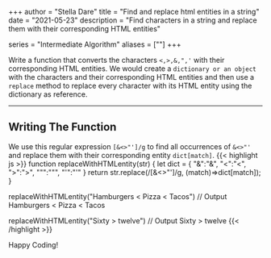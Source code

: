 +++
author = "Stella Dare"
title = "Find and replace html entities in a string"
date = "2021-05-23"
description = "Find characters in a string and replace them with their corresponding HTML entities"


series = "Intermediate Algorithm"
aliases = [""]
+++

Write a function that converts the characters `<,>,&,",'` with their corresponding HTML entities. We
would create a `dictionary or an object` with the characters and their corresponding HTML entities and then use a `replace` method to replace every character with its HTML entity using the dictionary as reference. 
<!--more-->

---
## Writing The Function
We use this regular expression `[&<>"']/g` to find all occurrences of `&<>"'` and replace them with their corresponding entity `dict[match]`.
{{< highlight js >}}
function replaceWithHTMLentity(str) {
let  dict = {
    "&":"&amp;",
    "<":"&lt;",
    ">":"&gt;",
    "\"":"&quot;",
    "'":"&apos;"
  }
  return str.replace(/[&<>"']/g, (match)=>dict[match]);
}


replaceWithHTMLentity("Hamburgers < Pizza < Tacos")
// Output
Hamburgers &lt; Pizza &lt; Tacos

replaceWithHTMLentity("Sixty > twelve")
// Output
Sixty &gt; twelve
{{< /highlight >}}


Happy Coding!

